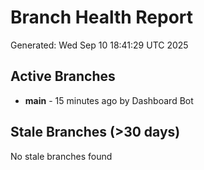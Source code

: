 # Branch Health Report
Generated: Wed Sep 10 18:41:29 UTC 2025

## Active Branches
- **main** - 15 minutes ago by Dashboard Bot

## Stale Branches (>30 days)
No stale branches found
